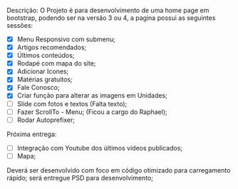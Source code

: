 Descrição:
O Projeto é para desenvolvimento de uma home page em bootstrap, podendo ser na versão 3 ou 4, a pagina possui as seguintes sessões:  
- [x] Menu Responsivo com submenu;  
- [x] Artigos recomendados;  
- [x] Últimos conteúdos;  
- [x] Rodapé com mapa do site;  
- [x] Adicionar Icones;  
- [x] Matérias gratuitos;  
- [x] Fale Conosco;  
- [x] Criar função para alterar as imagens em Unidades; 
- [ ] Slide com fotos e textos (Falta texto); 
- [ ] Fazer ScrollTo - Menu;  (Ficou a cargo do Raphael);  
- [ ] Rodar Autoprefixer;  
  
Próxima entrega:  
- [ ] Integração com Youtube dos últimos vídeos publicados;  
- [ ] Mapa;  
  
Deverá ser desenvolvido com foco em código otimizado para carregamento rápido; será entregue PSD para desenvolvimento;  